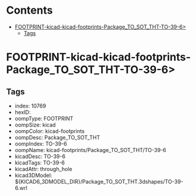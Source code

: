 



Contents
========

* [FOOTPRINT-kicad-kicad-footprints-Package_TO_SOT_THT-TO-39-6>](#footprint-kicad-kicad-footprints-package_to_sot_tht-to-39-6)
	* [Tags](#tags)

# FOOTPRINT-kicad-kicad-footprints-Package_TO_SOT_THT-TO-39-6>

## Tags

- index: 10769
- hexID: 
- oompType: FOOTPRINT
- oompSize: kicad
- oompColor: kicad-footprints
- oompDesc: Package_TO_SOT_THT
- oompIndex: TO-39-6
- oompName: kicad-footprints/Package_TO_SOT_THT/TO-39-6
- kicadDesc: TO-39-6
- kicadTags: TO-39-6
- kicadAttr: through_hole
- kicad3DModel: ${KICAD6_3DMODEL_DIR}/Package_TO_SOT_THT.3dshapes/TO-39-6.wrl
